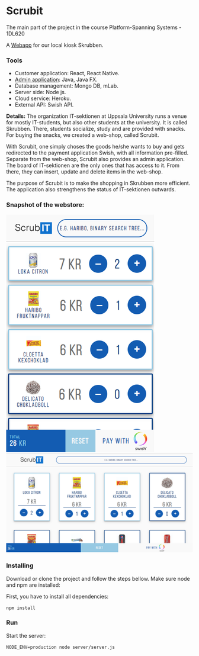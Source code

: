 # Scrubit
The main part of the project in the course Platform-Spanning Systems - 1DL620

A [Webapp](https://scrubit.herokuapp.com/) for our local kiosk Skrubben.

### Tools
- Customer application: React, React Native.
- [Admin application](https://github.com/JohanWindahl/scrubIT-JavaClient): Java, Java FX. 
- Database management: Mongo DB, mLab.
- Server side: Node js.
- Cloud service: Heroku.
- External API: Swish API. 

**Details:** The organization IT-sektionen at Uppsala University runs a venue for mostly IT-students, but also other students at the university. It is called Skrubben. There, students socialize, study and are provided with snacks. For buying the snacks, we created a web-shop, called Scrubit. 

With Scrubit, one simply choses the goods he/she wants to buy and gets redirected to the payment application Swish, with all information pre-filled. Separate from the web-shop, Scrubit also provides an admin application. The board of IT-sektionen are the only ones that has access to it. From there, they can insert, update and delete items in the web-shop. 

The purpose of Scrubit is to make the shopping in Skrubben more efficient. The application also strengthens the status of IT-sektionen outwards. 



### Snapshot of the webstore:

![dm](https://github.com/JohanWindahl/scrubIT-JavaClient/blob/master/img/store1.png)
![dm](https://github.com/JohanWindahl/scrubIT-JavaClient/blob/master/img/store2.png)

### Installing

Download or clone the project and follow the steps bellow. Make sure node and npm are installed:

First, you have to install all dependencies:

```
npm install
```
### Run

Start the server:

```
NODE_ENV=production node server/server.js
```


